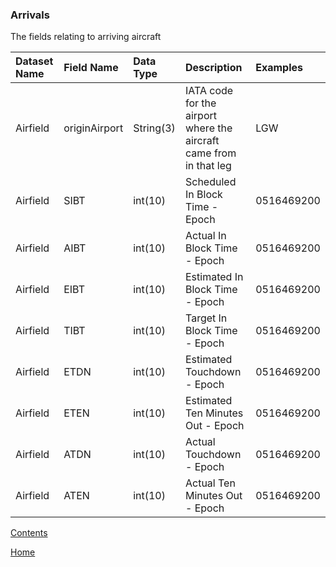 ### Arrivals

The fields relating to arriving aircraft

| Dataset Name  | Field Name  | Data Type | Description | Examples |
|:--------------|:------------|:----------|:------------|:---------|
|Airfield|originAirport|String(3)|IATA code for the airport where the aircraft came from in that leg|LGW|
|Airfield|SIBT|int(10)|Scheduled In Block Time - Epoch|0516469200|
|Airfield|AIBT|int(10)|Actual In Block Time - Epoch|0516469200|
|Airfield|EIBT|int(10)|Estimated In Block Time - Epoch|0516469200|
|Airfield|TIBT|int(10)|Target In Block Time - Epoch|0516469200|
|Airfield|ETDN|int(10)|Estimated Touchdown - Epoch|0516469200|
|Airfield|ETEN|int(10)|Estimated Ten Minutes Out - Epoch|0516469200|
|Airfield|ATDN|int(10)|Actual Touchdown - Epoch|0516469200|
|Airfield|ATEN|int(10)|Actual Ten Minutes Out - Epoch|0516469200|



[Contents](./contents.md)

[Home](./)
